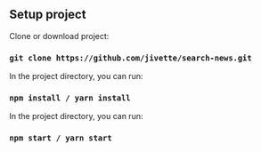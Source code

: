 
## Setup project

Clone or download project:

### `git clone https://github.com/jivette/search-news.git`

In the project directory, you can run:

### `npm install / yarn install`

In the project directory, you can run:

### `npm start / yarn start`
